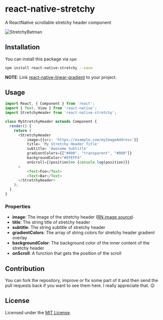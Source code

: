 # react-native-stretchy
A ReactNative scrollable stretchy header component

![StretchyBatman](http://hamidhadi.com/wp-content/uploads/2017/04/StretchyBatman.gif)

## Installation

You can install this package via `npm`:

```bash
npm install react-native-stretchy --save
```
**NOTE**: Link [react-native-linear-gradient](https://github.com/react-native-community/react-native-linear-gradient) to your project.

## Usage

```js
import React, { Component } from 'react';
import { Text, View } from 'react-native';
import StretchyHeader from 'react-native-stretchy';

class MyStretchyHeader extends Component {
  render() {
    return (
      <StretchyHeader
          image={{uri: 'https://example.com/myImageAddress'}}
          title= 'My Stretchy Header Title'
          subtitle= 'Awesome Subtitle'
          gradientColors={["#000", "transparent", "#000"]}
          backgroundColor="#EFEFF4"
          onScroll={(position)=> {console.log(position)}}
      >
          <Text>Foo</Text>
          <Text>Bar</Text>
      </StretchyHeader>
    );
  }
}
```


### Properties

* **image**: The image of the stretchy header ([RN image source](https://facebook.github.io/react-native/docs/images.html))
* **title**: The string title of stretchy header
* **subtitle**: The string subtitle of stretchy header
* **gradientColors**: The array of string colors for stretchy header gradient overlay
* **backgroundColor**: The background color of the inner content of the stretchy header
* **onScroll**: A function that gets the position of the scroll


## Contribution

You can fork the repository, improve or fix some part of it and then send the pull requests back if you want to see them here. I really appreciate that. :wink:


## License

Licensed under the [MIT License](https://github.com/hamidhadi/react-native-stretchy/blob/master/LICENSE).
